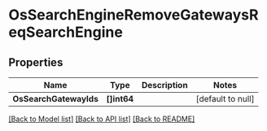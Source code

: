 # OsSearchEngineRemoveGatewaysReqSearchEngine

## Properties
Name | Type | Description | Notes
------------ | ------------- | ------------- | -------------
**OsSearchGatewayIds** | **[]int64** |  | [default to null]

[[Back to Model list]](../README.md#documentation-for-models) [[Back to API list]](../README.md#documentation-for-api-endpoints) [[Back to README]](../README.md)


